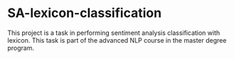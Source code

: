 # SA-lexicon-classification
This project is a task in performing sentiment analysis classification with lexicon. This task is part of the advanced NLP course in the master degree program.
